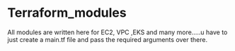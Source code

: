# Terraform_modules
All modules are written here for EC2, VPC ,EKS and many more.....u have to just create a main.tf file and pass the required arguments over there.
